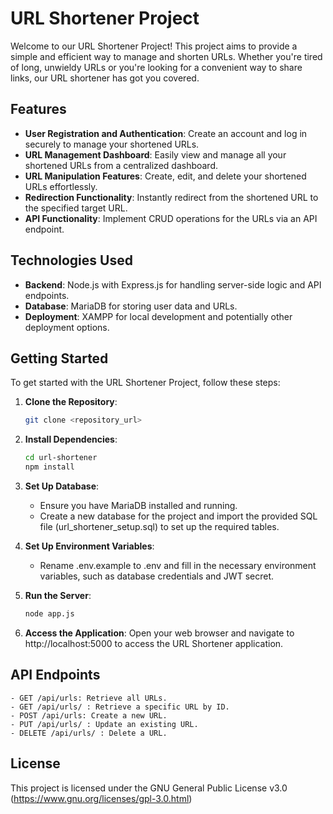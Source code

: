 # URL Shortener Project

Welcome to our URL Shortener Project! This project aims to provide a simple and efficient way to manage and shorten URLs. Whether you're tired of long, unwieldy URLs or you're looking for a convenient way to share links, our URL shortener has got you covered.

## Features

- **User Registration and Authentication**: Create an account and log in securely to manage your shortened URLs.
- **URL Management Dashboard**: Easily view and manage all your shortened URLs from a centralized dashboard.
- **URL Manipulation Features**: Create, edit, and delete your shortened URLs effortlessly.
- **Redirection Functionality**: Instantly redirect from the shortened URL to the specified target URL.
- **API Functionality**: Implement CRUD operations for the URLs via an API endpoint.

## Technologies Used

- **Backend**: Node.js with Express.js for handling server-side logic and API endpoints.
- **Database**: MariaDB for storing user data and URLs.
- **Deployment**: XAMPP for local development and potentially other deployment options.

## Getting Started

To get started with the URL Shortener Project, follow these steps:

1. **Clone the Repository**: 
   ```bash
   git clone <repository_url>

2. **Install Dependencies**:
   ```bash 
   cd url-shortener
   npm install
   
3. **Set Up Database**:

    - Ensure you have MariaDB installed and running.
    - Create a new database for the project and import the provided SQL file (url_shortener_setup.sql) to set up the required tables.

4. **Set Up Environment Variables**:

    - Rename .env.example to .env and fill in the necessary environment variables, such as database credentials and JWT secret.
  
5. **Run the Server**:
     ```bash 
   node app.js

6. **Access the Application**:
Open your web browser and navigate to http://localhost:5000 to access the URL Shortener application.

## API Endpoints

    - GET /api/urls: Retrieve all URLs.
    - GET /api/urls/ : Retrieve a specific URL by ID.
    - POST /api/urls: Create a new URL.
    - PUT /api/urls/ : Update an existing URL.
    - DELETE /api/urls/ : Delete a URL.

## License
  This project is licensed under the GNU General Public License v3.0 (https://www.gnu.org/licenses/gpl-3.0.html)
